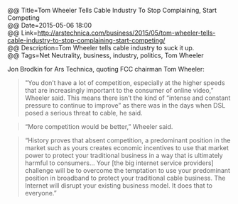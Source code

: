 @@ Title=Tom Wheeler Tells Cable Industry To Stop Complaining, Start Competing  
@@ Date=2015-05-06 18:00  
@@ Link=http://arstechnica.com/business/2015/05/tom-wheeler-tells-cable-industry-to-stop-complaining-start-competing/  
@@ Description=Tom Wheeler tells cable industry to suck it up.  
@@ Tags=Net Neutrality, business, industry, politics, Tom Wheeler  


Jon Brodkin for Ars Technica, quoting FCC chairman Tom Wheeler:
>"You don’t have a lot of competition, especially at the higher speeds that are increasingly important to the consumer of online video,” Wheeler said. This means there isn’t the kind of “intense and constant pressure to continue to improve” as there was in the days when DSL posed a serious threat to cable, he said.

>“More competition would be better,” Wheeler said.

>“History proves that absent competition, a predominant position in the market such as yours creates economic incentives to use that market power to protect your traditional business in a way that is ultimately harmful to consumers… Your [the big internet service providers] challenge will be to overcome the temptation to use your predominant position in broadband to protect your traditional cable business. The Internet will disrupt your existing business model. It does that to everyone.”